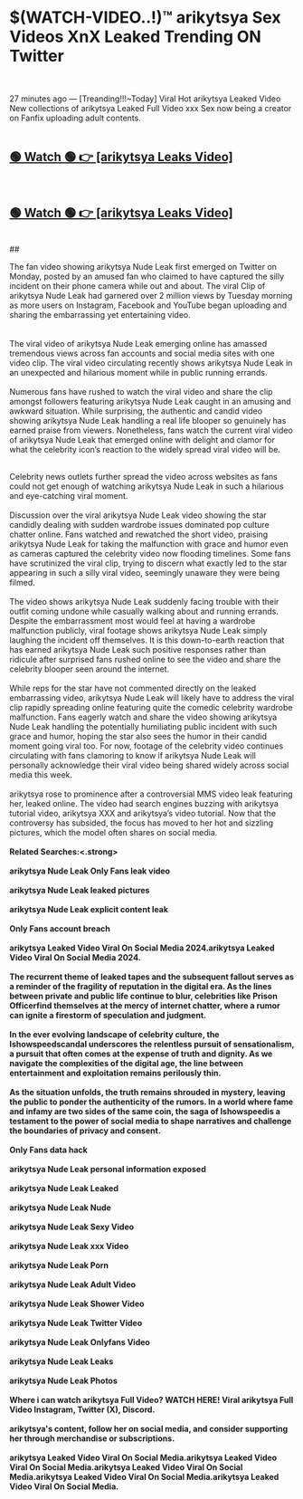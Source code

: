 

# $(WATCH-VIDEO..!)™ arikytsya Sex Videos XnX Leaked Trending ON Twitter<br>
<br>

27 minutes ago — [Treanding!!!~Today] Viral Hot arikytsya Leaked Video New collections of arikytsya Leaked Full Video xxx Sex now being a creator on Fanfix uploading adult contents.
<br>
 <br>

##  <a href="https://clipsfans.site/?title=arikytsya&ref=git">🟢 Watch 🟢 👉 [arikytsya Leaks Video]</a><br>
  <br>

##  <a href="https://clipsfans.site/?title=arikytsya&ref=git">🟢 Watch 🟢 👉 [arikytsya Leaks Video]</a><br>
  <br>
  ##
  <br>

The fan video showing arikytsya Nude Leak first emerged on Twitter on Monday, posted by an amused fan who claimed to have captured the silly incident on their phone camera while out and about. The viral Clip of arikytsya Nude Leak had garnered over 2 million views by Tuesday morning as more users on Instagram, Facebook and YouTube began uploading and sharing the embarrassing yet entertaining video.
<br><br>
  <br>
The viral video of arikytsya Nude Leak emerging online has amassed tremendous views across fan accounts and social media sites with one video clip. The viral video circulating recently shows arikytsya Nude Leak in an unexpected and hilarious moment while in public running errands.
<br><br>
Numerous fans have rushed to watch the viral video and share the clip amongst followers featuring arikytsya Nude Leak caught in an amusing and awkward situation. While surprising, the authentic and candid video showing arikytsya Nude Leak handling a real life blooper so genuinely has earned praise from viewers. Nonetheless, fans watch the current viral video of arikytsya Nude Leak that emerged online with delight and clamor for what the celebrity icon’s reaction to the widely spread viral video will be.
<br><br>

Celebrity news outlets further spread the video across websites as fans could not get enough of watching arikytsya Nude Leak in such a hilarious and eye-catching viral moment.
<br><br>
Discussion over the viral arikytsya Nude Leak video showing the star candidly dealing with sudden wardrobe issues dominated pop culture chatter online. Fans watched and rewatched the short video, praising arikytsya Nude Leak for taking the malfunction with grace and humor even as cameras captured the celebrity video now flooding timelines. Some fans have scrutinized the viral clip, trying to discern what exactly led to the star appearing in such a silly viral video, seemingly unaware they were being filmed.
<br><br>
The video shows arikytsya Nude Leak suddenly facing trouble with their outfit coming undone while casually walking about and running errands. Despite the embarrassment most would feel at having a wardrobe malfunction publicly, viral footage shows arikytsya Nude Leak simply laughing the incident off themselves. It is this down-to-earth reaction that has earned arikytsya Nude Leak such positive responses rather than ridicule after surprised fans rushed online to see the video and share the celebrity blooper seen around the internet.
<br><br>
While reps for the star have not commented directly on the leaked embarrassing video, arikytsya Nude Leak will likely have to address the viral clip rapidly spreading online featuring quite the comedic celebrity wardrobe malfunction. Fans eagerly watch and share the video showing arikytsya Nude Leak handling the potentially humiliating public incident with such grace and humor, hoping the star also sees the humor in their candid moment going viral too. For now, footage of the celebrity video continues circulating with fans clamoring to know if arikytsya Nude Leak will personally acknowledge their viral video being shared widely across social media this week.
<br><br>
arikytsya rose to prominence after a controversial MMS video leak featuring her, leaked online. The video had search engines buzzing with arikytsya tutorial video, arikytsya XXX and arikytsya’s video tutorial. Now that the controversy has subsided, the focus has moved to her hot and sizzling pictures, which the model often shares on social media.
<br><br>
<strong>Related Searches:<.strong>
<br><br>
arikytsya Nude Leak Only Fans leak video
<br><br>
arikytsya Nude Leak leaked pictures
<br><br>
arikytsya Nude Leak explicit content leak
<br><br>
Only Fans account breach
<br><br>
arikytsya Leaked Video Viral On Social Media 2024.arikytsya Leaked Video Viral On Social Media 2024.
<br><br>
The recurrent theme of leaked tapes and the subsequent fallout serves as a reminder of the fragility of reputation in the digital era. As the lines between private and public life continue to blur, celebrities like Prison Officerfind themselves at the mercy of internet chatter, where a rumor can ignite a firestorm of speculation and judgment.
<br><br>
In the ever evolving landscape of celebrity culture, the Ishowspeedscandal underscores the relentless pursuit of sensationalism, a pursuit that often comes at the expense of truth and dignity. As we navigate the complexities of the digital age, the line between entertainment and exploitation remains perilously thin.
<br><br>
As the situation unfolds, the truth remains shrouded in mystery, leaving the public to ponder the authenticity of the rumors. In a world where fame and infamy are two sides of the same coin, the saga of Ishowspeedis a testament to the power of social media to shape narratives and challenge the boundaries of privacy and consent.
<br><br>
Only Fans data hack
<br><br>
arikytsya Nude Leak personal information exposed
<br><br>
arikytsya Nude Leak Leaked
<br><br>
arikytsya Nude Leak Nude
<br><br>
arikytsya Nude Leak Sexy Video
<br><br>
arikytsya Nude Leak xxx Video
<br><br>
arikytsya Nude Leak Porn
<br><br>
arikytsya Nude Leak Adult Video
<br><br>
arikytsya Nude Leak Shower Video
<br><br>
arikytsya Nude Leak Twitter Video
<br><br>
arikytsya Nude Leak Onlyfans Video
<br><br>
arikytsya Nude Leak Leaks
<br><br>
arikytsya Nude Leak Photos
<br><br>
Where i can watch arikytsya Full Video? WATCH HERE! Viral arikytsya Full Video Instagram, Twitter (X), Discord.
<br><br>
arikytsya's content, follow her on social media, and consider supporting her through merchandise or subscriptions.
<br><br>
arikytsya Leaked Video Viral On Social Media.arikytsya Leaked Video Viral On Social Media.arikytsya Leaked Video Viral On Social Media.arikytsya Leaked Video Viral On Social Media.arikytsya Leaked Video Viral On Social Media.
